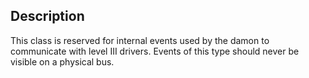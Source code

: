 ## Description

This class is reserved for internal events used by the damon to communicate with level III drivers. Events of this type should never be visible on a physical bus. 
